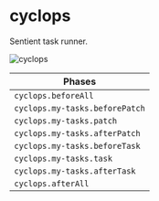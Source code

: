 # cyclops

Sentient task runner.

![cyclops](https://media.giphy.com/media/OKRBncbhKEHkY/giphy.gif)

| Phases                         |
| ------------------------------ |
| `cyclops.beforeAll`            |
| `cyclops.my-tasks.beforePatch` |
| `cyclops.my-tasks.patch`       |
| `cyclops.my-tasks.afterPatch`  |
| `cyclops.my-tasks.beforeTask`  |
| `cyclops.my-tasks.task`        |
| `cyclops.my-tasks.afterTask`   |
| `cyclops.afterAll`             |
